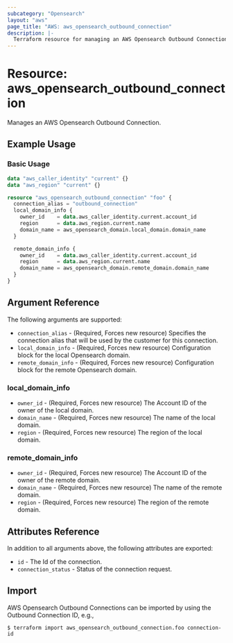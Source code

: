 ```yaml
---
subcategory: "Opensearch"
layout: "aws"
page_title: "AWS: aws_opensearch_outbound_connection"
description: |-
  Terraform resource for managing an AWS Opensearch Outbound Connection.
---
```


# Resource: aws_opensearch_outbound_connection

Manages an AWS Opensearch Outbound Connection.

## Example Usage

### Basic Usage

```terraform
data "aws_caller_identity" "current" {}
data "aws_region" "current" {}

resource "aws_opensearch_outbound_connection" "foo" {
  connection_alias = "outbound_connection"
  local_domain_info {
    owner_id    = data.aws_caller_identity.current.account_id
    region      = data.aws_region.current.name
    domain_name = aws_opensearch_domain.local_domain.domain_name
  }

  remote_domain_info {
    owner_id    = data.aws_caller_identity.current.account_id
    region      = data.aws_region.current.name
    domain_name = aws_opensearch_domain.remote_domain.domain_name
  }
}
```

## Argument Reference

The following arguments are supported:

* `connection_alias` - (Required, Forces new resource) Specifies the connection alias that will be used by the customer for this connection.
* `local_domain_info` - (Required, Forces new resource) Configuration block for the local Opensearch domain.
* `remote_domain_info` - (Required, Forces new resource) Configuration block for the remote Opensearch domain.

### local_domain_info

* `owner_id` - (Required, Forces new resource) The Account ID of the owner of the local domain.
* `domain_name` - (Required, Forces new resource) The name of the local domain.
* `region` - (Required, Forces new resource) The region of the local domain.

### remote_domain_info

* `owner_id` - (Required, Forces new resource) The Account ID of the owner of the remote domain.
* `domain_name` - (Required, Forces new resource) The name of the remote domain.
* `region` - (Required, Forces new resource) The region of the remote domain.

## Attributes Reference

In addition to all arguments above, the following attributes are exported:

* `id` - The Id of the connection.
* `connection_status` - Status of the connection request.

## Import

AWS Opensearch Outbound Connections can be imported by using the Outbound Connection ID, e.g.,

```
$ terraform import aws_opensearch_outbound_connection.foo connection-id
```
